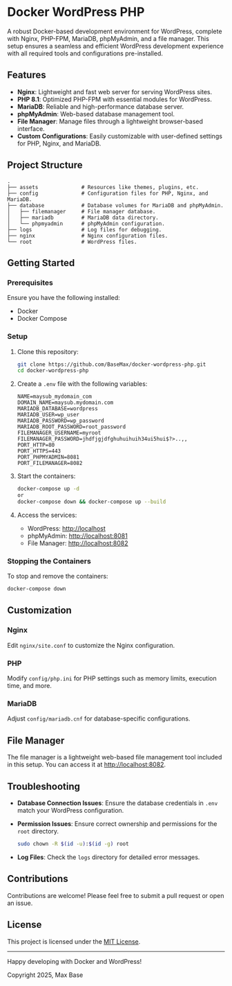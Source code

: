 # Docker WordPress PHP

A robust Docker-based development environment for WordPress, complete with Nginx, PHP-FPM, MariaDB, phpMyAdmin, and a file manager. This setup ensures a seamless and efficient WordPress development experience with all required tools and configurations pre-installed.

## Features

- **Nginx**: Lightweight and fast web server for serving WordPress sites.
- **PHP 8.1**: Optimized PHP-FPM with essential modules for WordPress.
- **MariaDB**: Reliable and high-performance database server.
- **phpMyAdmin**: Web-based database management tool.
- **File Manager**: Manage files through a lightweight browser-based interface.
- **Custom Configurations**: Easily customizable with user-defined settings for PHP, Nginx, and MariaDB.

## Project Structure

```
.
├── assets              # Resources like themes, plugins, etc.
├── config              # Configuration files for PHP, Nginx, and MariaDB.
├── database            # Database volumes for MariaDB and phpMyAdmin.
│   ├── filemanager     # File manager database.
│   ├── mariadb         # MariaDB data directory.
│   └── phpmyadmin      # phpMyAdmin configuration.
├── logs                # Log files for debugging.
├── nginx               # Nginx configuration files.
└── root                # WordPress files.
```

## Getting Started

### Prerequisites

Ensure you have the following installed:

- Docker
- Docker Compose

### Setup

1. Clone this repository:
   ```bash
   git clone https://github.com/BaseMax/docker-wordpress-php.git
   cd docker-wordpress-php
   ```

2. Create a `.env` file with the following variables:
   ```env
   NAME=maysub_mydomain_com
   DOMAIN_NAME=maysub.mydomain.com
   MARIADB_DATABASE=wordpress
   MARIADB_USER=wp_user
   MARIADB_PASSWORD=wp_password
   MARIADB_ROOT_PASSWORD=root_password
   FILEMANAGER_USERNAME=myroot
   FILEMANAGER_PASSWORD=jhdfjgjdfghuhuihuih34ui5hui$?>..,,
   PORT_HTTP=80
   PORT_HTTPS=443
   PORT_PHPMYADMIN=8081
   PORT_FILEMANAGER=8082
   ```

3. Start the containers:
   ```bash
   docker-compose up -d
   or
   docker-compose down && docker-compose up --build
   ```

4. Access the services:
   - WordPress: [http://localhost](http://localhost)
   - phpMyAdmin: [http://localhost:8081](http://localhost:8081)
   - File Manager: [http://localhost:8082](http://localhost:8082)

### Stopping the Containers

To stop and remove the containers:

```bash
docker-compose down
```

## Customization

### Nginx

Edit `nginx/site.conf` to customize the Nginx configuration.

### PHP

Modify `config/php.ini` for PHP settings such as memory limits, execution time, and more.

### MariaDB

Adjust `config/mariadb.cnf` for database-specific configurations.

## File Manager

The file manager is a lightweight web-based file management tool included in this setup. You can access it at [http://localhost:8082](http://localhost:8082).

## Troubleshooting

- **Database Connection Issues**:
  Ensure the database credentials in `.env` match your WordPress configuration.

- **Permission Issues**:
  Ensure correct ownership and permissions for the `root` directory.
  ```bash
  sudo chown -R $(id -u):$(id -g) root
  ```

- **Log Files**:
  Check the `logs` directory for detailed error messages.

## Contributions

Contributions are welcome! Please feel free to submit a pull request or open an issue.

## License

This project is licensed under the [MIT License](LICENSE).

---

Happy developing with Docker and WordPress!

Copyright 2025, Max Base
